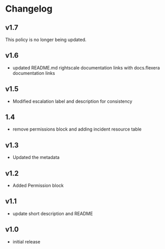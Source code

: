 # Changelog

## v1.7

This policy is no longer being updated.   

## v1.6

- updated README.md rightscale documentation links with docs.flexera documentation links

## v1.5

- Modified escalation label and description for consistency

## 1.4

- remove permissions block and adding incident resource table

## v1.3

- Updated the metadata

## v1.2

- Added Permission block

## v1.1

- update short description and README

## v1.0

- initial release
